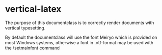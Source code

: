 # vertical-latex

The purpose of this documentclass is to correctly render documents with vertical typesetting.

By default the documentclass will use the font Meiryo which is provided on most Windows systems, otherwise a font in .otf-format may be used with the \setmainfont command
